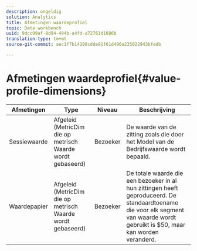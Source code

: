```yaml
---
description: ongeldig
solution: Analytics
title: Afmetingen waardeprofiel
topic: Data workbench
uuid: 9dcc99af-8d94-494b-a4fd-a72761d1686b
translation-type: tm+mt
source-git-commit: aec1f7b14198cdde91f61d490a235022943bfedb

---
```



# Afmetingen waardeprofiel{#value-profile-dimensions}

| Afmetingen | Type | Niveau | Beschrijving |
|---|---|---|---|
| Sessiewaarde | Afgeleid (MetricDim die op metrisch Waarde wordt gebaseerd) | Bezoeker | De waarde van de zitting zoals die door het Model van de Bedrijfswaarde wordt bepaald. |
| Waardepapier | Afgeleid (MetricDim die op metrisch Waarde wordt gebaseerd) | Bezoeker | De totale waarde die een bezoeker in al hun zittingen heeft geproduceerd. De standaardtoename die voor elk segment van waarde wordt gebruikt is $50, maar kan worden veranderd. |

